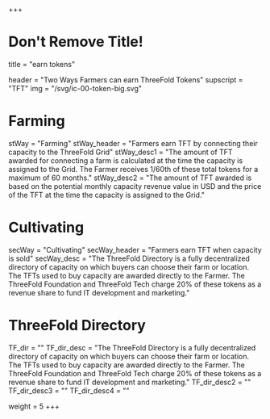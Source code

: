 +++
# Don't Remove Title!
title = "earn tokens"

header = "Two Ways Farmers can earn ThreeFold Tokens"
supscript = "TFT"
img = "/svg/ic-00-token-big.svg"

# Farming
stWay = "Farming"
stWay_header = "Farmers earn TFT by connecting their capacity to the ThreeFold Grid"
stWay_desc1 = "The amount of TFT awarded for connecting a farm is calculated at the time the capacity is assigned to the Grid. The Farmer receives 1/60th of these total tokens for a maximum of 60 months."
stWay_desc2 = "The amount of TFT awarded is based on the potential monthly capacity revenue value in USD and the price of the TFT at the time the capacity is assigned to the Grid."

# Cultivating
secWay = "Cultivating"
secWay_header = "Farmers earn TFT when capacity is sold"
secWay_desc = "The ThreeFold Directory is a fully decentralized directory of capacity on which buyers can choose their farm or location. The TFTs used to buy capacity are awarded directly to the Farmer. The ThreeFold Foundation and ThreeFold Tech charge 20% of these tokens as a revenue share to fund IT development and marketing."

# ThreeFold Directory
TF_dir = ""
TF_dir_desc = "The ThreeFold Directory is a fully decentralized directory of capacity on which buyers can choose their farm or location.
The TFTs used to buy capacity are awarded directly to the Farmer. The ThreeFold Foundation and ThreeFold Tech charge 20% of these tokens as a revenue share to fund IT development and marketing."
TF_dir_desc2 = ""
TF_dir_desc3 = ""
TF_dir_desc4 = ""

weight = 5
+++
